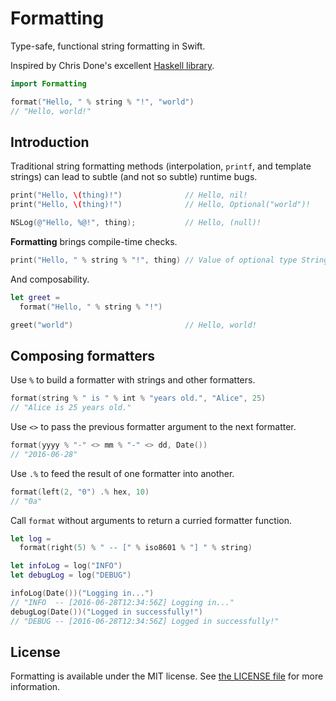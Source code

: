 # Formatting

Type-safe, functional string formatting in Swift.

Inspired by Chris Done's excellent [Haskell library](https://github.com/chrisdone/formatting).

``` swift
import Formatting

format("Hello, " % string % "!", "world")
// "Hello, world!"
```


## Introduction

Traditional string formatting methods (interpolation, `printf`, and template strings) can lead to subtle (and not so subtle) runtime bugs.

``` swift
print("Hello, \(thing)!")              // Hello, nil!
print("Hello, \(thing)!")              // Hello, Optional("world")!
```

``` objective-c
NSLog(@"Hello, %@!", thing);           // Hello, (null)!
```

**Formatting** brings compile-time checks.

``` swift
print("Hello, " % string % "!", thing) // Value of optional type String? not unwrapped
```

And composability.

``` swift
let greet =
  format("Hello, " % string % "!")

greet("world")                         // Hello, world!
```

<!-- ## Formatters -->

## Composing formatters

Use `%` to build a formatter with strings and other formatters.

``` swift
format(string % " is " % int % "years old.", "Alice", 25)
// "Alice is 25 years old."
```

Use `<>` to pass the previous formatter argument to the next formatter.

``` swift
format(yyyy % "-" <> mm % "-" <> dd, Date())
// "2016-06-28"
```

Use `.%` to feed the result of one formatter into another.

``` swift
format(left(2, "0") .% hex, 10)
// "0a"
```

Call `format` without arguments to return a curried formatter function.

``` swift
let log =
  format(right(5) % " -- [" % iso8601 % "] " % string)

let infoLog = log("INFO")
let debugLog = log("DEBUG")

infoLog(Date())("Logging in...")
// "INFO  -- [2016-06-28T12:34:56Z] Logging in..."
debugLog(Date())("Logged in successfully!")
// "DEBUG -- [2016-06-28T12:34:56Z] Logged in successfully!"
```

## License

Formatting is available under the MIT license. See [the LICENSE
file](./LICENSE.txt) for more information.

